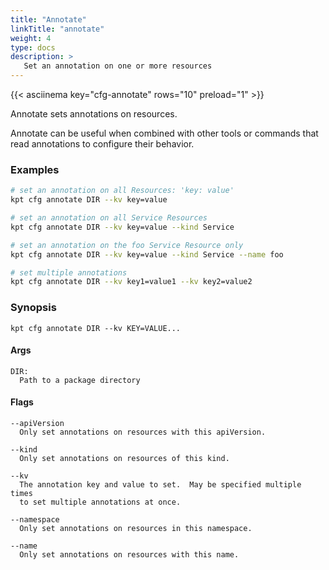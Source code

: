 ```yaml
---
title: "Annotate"
linkTitle: "annotate"
weight: 4
type: docs
description: >
   Set an annotation on one or more resources
---
```

<!--mdtogo:Short
    Set an annotation on one or more resources
-->

{{< asciinema key="cfg-annotate" rows="10" preload="1" >}}

Annotate sets annotations on resources.

Annotate can be useful when combined with other tools or commands that
read annotations to configure their behavior.

### Examples
<!--mdtogo:Examples-->
```sh
# set an annotation on all Resources: 'key: value'
kpt cfg annotate DIR --kv key=value
```

```sh
# set an annotation on all Service Resources
kpt cfg annotate DIR --kv key=value --kind Service
```

```sh
# set an annotation on the foo Service Resource only
kpt cfg annotate DIR --kv key=value --kind Service --name foo
```

```sh
# set multiple annotations
kpt cfg annotate DIR --kv key1=value1 --kv key2=value2
```
<!--mdtogo-->

### Synopsis
<!--mdtogo:Long-->
```
kpt cfg annotate DIR --kv KEY=VALUE...
```

#### Args
```
DIR:
  Path to a package directory
```

#### Flags
```
--apiVersion
  Only set annotations on resources with this apiVersion.

--kind
  Only set annotations on resources of this kind.

--kv
  The annotation key and value to set.  May be specified multiple times
  to set multiple annotations at once.

--namespace
  Only set annotations on resources in this namespace.

--name
  Only set annotations on resources with this name.
```
<!--mdtogo-->
